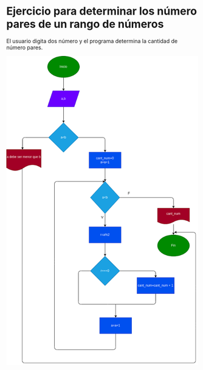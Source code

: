 # Ejercicio para determinar los número pares de un rango de números

El usuario digita dos número y el programa determina la cantidad de número pares. 

![diagrama de flujo](diagrama.png)